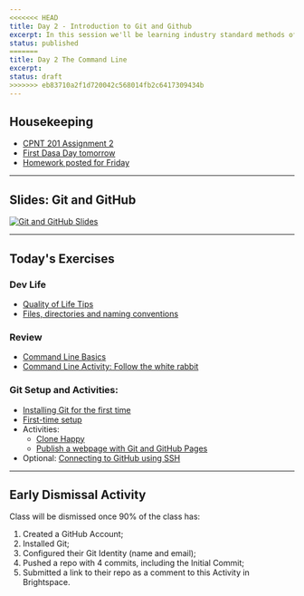 ```yaml
---
<<<<<<< HEAD
title: Day 2 - Introduction to Git and Github
excerpt: In this session we'll be learning industry standard methods of managing code and deploying simple static websites.
status: published
=======
title: Day 2 The Command Line
excerpt: 
status: draft
>>>>>>> eb83710a2f1d720042c568014fb2c6417309434b
---
```


## Housekeeping

- [CPNT 201 Assignment 2](/courses/cpnt-201/assessments/assignment-2)
- [First Dasa Day tomorrow](/courses/cpnt-264/day-1)
- [Homework posted for Friday](/courses/cpnt-260/day-1)

---

## Slides: Git and GitHub

[![Git and GitHub Slides](/images/slides/git-github.png)](https://sait-wbdv.github.io/slides/f22/cpnt-201/git-github.html)

---

## Today's Exercises

### Dev Life

- [Quality of Life Tips](https://gist.github.com/acidtone/4d4b28ff04c339695df59f7d075fd4b5)
- [Files, directories and naming conventions](https://gist.github.com/acidtone/d77059ec1851eff266339a3df70f6984)

### Review

- [Command Line Basics](https://gist.github.com/acidtone/316d2bd9cf59f841684dbd68ffc3ee95)
- [Command Line Activity: Follow the white rabbit](https://gist.github.com/acidtone/6e3b69b7f2a81573d683b716fb069296)

### Git Setup and Activities:

- [Installing Git for the first time](https://gist.github.com/acidtone/badeb5c8339648239fa0da9fc6a0abbd)
- [First-time setup](https://gist.github.com/acidtone/6ca4c62d88570732d3760904ef965e4d)
- Activities:
  - [Clone Happy](https://gist.github.com/acidtone/1a6e3324d97e61fa0ee59bc4cba3ef33)
  - [Publish a webpage with Git and GitHub Pages](https://gist.github.com/acidtone/5d45f96bc11fada75038e552f9ba1a5c)
- Optional: [Connecting to GitHub using SSH](https://gist.github.com/acidtone/dd9ae11a238e9f14ad0b066298f35dc5)

---

## Early Dismissal Activity

Class will be dismissed once 90% of the class has:

1. Created a GitHub Account;
2. Installed Git;
3. Configured their Git Identity (name and email);
4. Pushed a repo with 4 commits, including the Initial Commit;
5. Submitted a link to their repo as a comment to this Activity in Brightspace.

